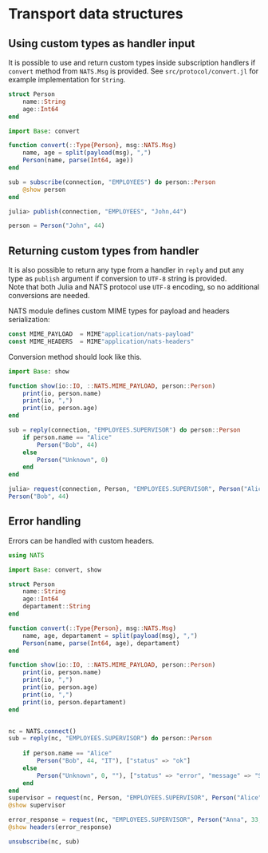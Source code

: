 # Transport data structures

## Using custom types as handler input

It is possible to use and return custom types inside subscription handlers if `convert` method from `NATS.Msg` is provided. See `src/protocol/convert.jl` for example implementation for `String`.

```julia
struct Person
    name::String
    age::Int64
end

import Base: convert

function convert(::Type{Person}, msg::NATS.Msg)
    name, age = split(payload(msg), ",")
    Person(name, parse(Int64, age))
end
```

```julia
sub = subscribe(connection, "EMPLOYEES") do person::Person
    @show person
end

julia> publish(connection, "EMPLOYEES", "John,44")

person = Person("John", 44)

```

## Returning custom types from handler

It is also possible to return any type from a handler in `reply` and put any type as `publish` argument if conversion to `UTF-8` string is provided.  
Note that both Julia and NATS protocol use `UTF-8` encoding, so no additional conversions are needed.

NATS module defines custom MIME types for payload and headers serialization:

```julia
const MIME_PAYLOAD  = MIME"application/nats-payload"
const MIME_HEADERS  = MIME"application/nats-headers"
```

Conversion method should look like this.

```julia
import Base: show

function show(io::IO, ::NATS.MIME_PAYLOAD, person::Person)
    print(io, person.name)
    print(io, ",")
    print(io, person.age)
end
```

```julia
sub = reply(connection, "EMPLOYEES.SUPERVISOR") do person::Person
    if person.name == "Alice"
        Person("Bob", 44)
    else
        Person("Unknown", 0)
    end
end

julia> request(connection, Person, "EMPLOYEES.SUPERVISOR", Person("Alice", 22))
Person("Bob", 44)

```

## Error handling

Errors can be handled with custom headers.

```julia
using NATS

import Base: convert, show

struct Person
    name::String
    age::Int64
    departament::String
end

function convert(::Type{Person}, msg::NATS.Msg)
    name, age, departament = split(payload(msg), ",")
    Person(name, parse(Int64, age), departament)
end

function show(io::IO, ::NATS.MIME_PAYLOAD, person::Person)
    print(io, person.name)
    print(io, ",")
    print(io, person.age)
    print(io, ",")
    print(io, person.departament)
end


nc = NATS.connect()
sub = reply(nc, "EMPLOYEES.SUPERVISOR") do person::Person
    
    if person.name == "Alice"
        Person("Bob", 44, "IT"), ["status" => "ok"]
    else
        Person("Unknown", 0, ""), ["status" => "error", "message" => "Supervisor not defined for $(person.name)" ]
    end
end
supervisor = request(nc, Person, "EMPLOYEES.SUPERVISOR", Person("Alice", 33, "IT"))
@show supervisor

error_response = request(nc, "EMPLOYEES.SUPERVISOR", Person("Anna", 33, "ACCOUNTING"));
@show headers(error_response)

unsubscribe(nc, sub)
```

